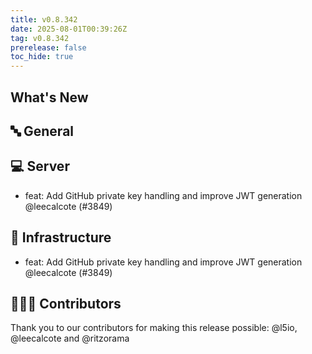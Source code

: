 ```yaml
---
title: v0.8.342
date: 2025-08-01T00:39:26Z
tag: v0.8.342
prerelease: false
toc_hide: true
---
```


## What's New
## 🔤 General
## 💻 Server

- feat: Add GitHub private key handling and improve JWT generation @leecalcote (#3849)

## 🦴 Infrastructure

- feat: Add GitHub private key handling and improve JWT generation @leecalcote (#3849)

## 👨🏽‍💻 Contributors

Thank you to our contributors for making this release possible:
@l5io, @leecalcote and @ritzorama


